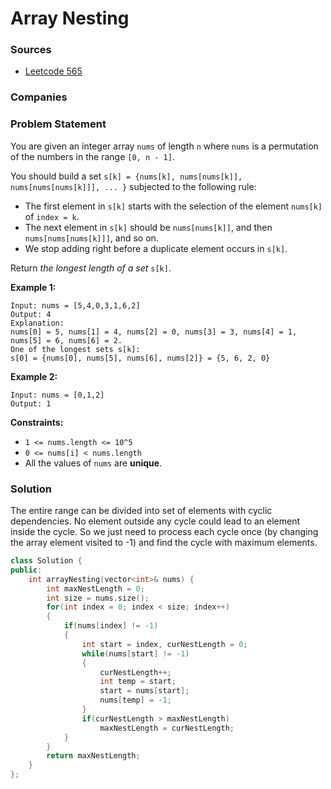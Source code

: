 # Array Nesting

### Sources

* [Leetcode 565](https://leetcode.com/problems/array-nesting/)

### Companies

### Problem Statement

You are given an integer array `nums` of length `n` where `nums` is a permutation of the numbers in the range `[0, n - 1]`.

You should build a set `s[k] = {nums[k], nums[nums[k]], nums[nums[nums[k]]], ... }` subjected to the following rule:

* The first element in `s[k]` starts with the selection of the element `nums[k]` of `index = k`.
* The next element in `s[k]` should be `nums[nums[k]]`, and then `nums[nums[nums[k]]]`, and so on.
* We stop adding right before a duplicate element occurs in `s[k]`.

Return _the longest length of a set_ `s[k]`.

**Example 1:**

```text
Input: nums = [5,4,0,3,1,6,2]
Output: 4
Explanation: 
nums[0] = 5, nums[1] = 4, nums[2] = 0, nums[3] = 3, nums[4] = 1, nums[5] = 6, nums[6] = 2.
One of the longest sets s[k]:
s[0] = {nums[0], nums[5], nums[6], nums[2]} = {5, 6, 2, 0}
```

**Example 2:**

```text
Input: nums = [0,1,2]
Output: 1
```

**Constraints:**

* `1 <= nums.length <= 10^5`
* `0 <= nums[i] < nums.length`
* All the values of `nums` are **unique**.

### Solution

The entire range can be divided into set of elements with cyclic dependencies. No element outside any cycle could lead to an element inside the cycle. So we just need to process each cycle once \(by changing the array element visited to -1\) and find the cycle with maximum elements.

```cpp
class Solution {
public:
    int arrayNesting(vector<int>& nums) {
        int maxNestLength = 0;
        int size = nums.size();
        for(int index = 0; index < size; index++)
        {
            if(nums[index] != -1)
            {
                int start = index, curNestLength = 0;
                while(nums[start] != -1)
                {
                    curNestLength++;
                    int temp = start;
                    start = nums[start];
                    nums[temp] = -1;
                }
                if(curNestLength > maxNestLength)
                    maxNestLength = curNestLength;
            }
        }
        return maxNestLength;
    }
};
```


